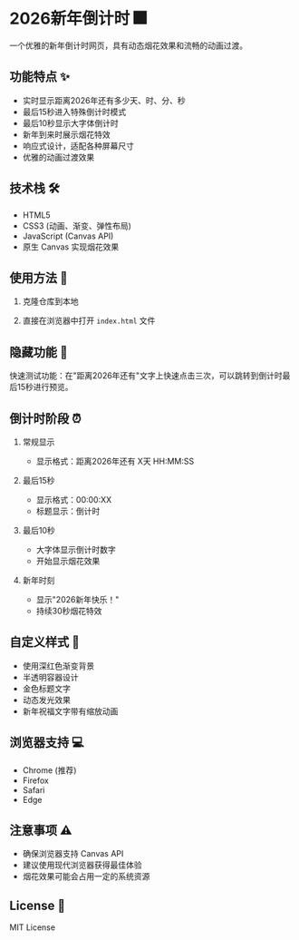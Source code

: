 # 2026新年倒计时 🎆

一个优雅的新年倒计时网页，具有动态烟花效果和流畅的动画过渡。

## 功能特点 ✨

- 实时显示距离2026年还有多少天、时、分、秒
- 最后15秒进入特殊倒计时模式
- 最后10秒显示大字体倒计时
- 新年到来时展示烟花特效
- 响应式设计，适配各种屏幕尺寸
- 优雅的动画过渡效果

## 技术栈 🛠️

- HTML5
- CSS3 (动画、渐变、弹性布局)
- JavaScript (Canvas API)
- 原生 Canvas 实现烟花效果

## 使用方法 🚀

1. 克隆仓库到本地

2. 直接在浏览器中打开 `index.html` 文件

## 隐藏功能 🎯

快速测试功能：在"距离2026年还有"文字上快速点击三次，可以跳转到倒计时最后15秒进行预览。

## 倒计时阶段 ⏰

1. 常规显示
   - 显示格式：距离2026年还有 X天 HH:MM:SS

2. 最后15秒
   - 显示格式：00:00:XX
   - 标题显示：倒计时

3. 最后10秒
   - 大字体显示倒计时数字
   - 开始显示烟花效果

4. 新年时刻
   - 显示"2026新年快乐！"
   - 持续30秒烟花特效

## 自定义样式 🎨

- 使用深红色渐变背景
- 半透明容器设计
- 金色标题文字
- 动态发光效果
- 新年祝福文字带有缩放动画

## 浏览器支持 💻

- Chrome (推荐)
- Firefox
- Safari
- Edge

## 注意事项 ⚠️

- 确保浏览器支持 Canvas API
- 建议使用现代浏览器获得最佳体验
- 烟花效果可能会占用一定的系统资源

## License 📄

MIT License